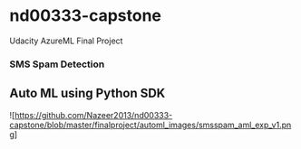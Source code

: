 # nd00333-capstone
Udacity AzureML Final Project

### SMS Spam Detection


## Auto ML using Python SDK

![https://github.com/Nazeer2013/nd00333-capstone/blob/master/finalproject/automl_images/smsspam_aml_exp_v1.png]
